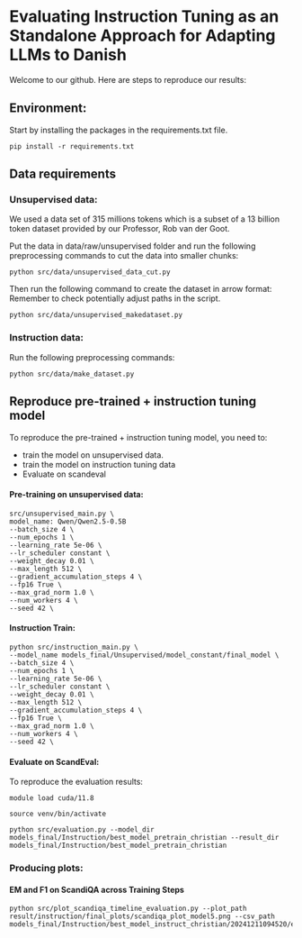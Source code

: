 # Evaluating Instruction Tuning as an Standalone Approach for Adapting LLMs to Danish
Welcome to our github. Here are steps to reproduce our results:

## Environment:
Start by installing the packages in the requirements.txt file.
```
pip install -r requirements.txt
```

## Data requirements
### Unsupervised data:
We used a data set of 315 millions tokens which is a subset of a 13 billion token dataset provided by our Professor, Rob van der Goot.

Put the data in data/raw/unsupervised folder and run the following preprocessing commands to cut the data into smaller chunks:
```
python src/data/unsupervised_data_cut.py
```

Then run the following command to create the dataset in arrow format:
Remember to check potentially adjust paths in the script.

```
python src/data/unsupervised_makedataset.py
```

### Instruction data:
Run the following preprocessing commands:
```
python src/data/make_dataset.py
```

## Reproduce pre-trained + instruction tuning model
To reproduce the pre-trained + instruction tuning model, you need to:
* train the model on unsupervised data.
* train the model on instruction tuning data
* Evaluate on scandeval

#### Pre-training on unsupervised data:
```
src/unsupervised_main.py \
model_name: Qwen/Qwen2.5-0.5B
--batch_size 4 \
--num_epochs 1 \
--learning_rate 5e-06 \
--lr_scheduler constant \
--weight_decay 0.01 \
--max_length 512 \
--gradient_accumulation_steps 4 \
--fp16 True \
--max_grad_norm 1.0 \
--num_workers 4 \
--seed 42 \
```


#### Instruction Train:
````
python src/instruction_main.py \
--model_name models_final/Unsupervised/model_constant/final_model \
--batch_size 4 \
--num_epochs 1 \
--learning_rate 5e-06 \
--lr_scheduler constant \
--weight_decay 0.01 \
--max_length 512 \
--gradient_accumulation_steps 4 \
--fp16 True \
--max_grad_norm 1.0 \
--num_workers 4 \
--seed 42 \
````


#### Evaluate on ScandEval: 
To reproduce the evaluation results:
```
module load cuda/11.8

source venv/bin/activate

python src/evaluation.py --model_dir models_final/Instruction/best_model_pretrain_christian --result_dir models_final/Instruction/best_model_pretrain_christian
```

### Producing plots:

#### EM and F1 on ScandiQA across Training Steps
```
python src/plot_scandiqa_timeline_evaluation.py --plot_path result/instruction/final_plots/scandiqa_plot_model5.png --csv_path models_final/Instruction/best_model_instruct_christian/20241211094520/evaluation_scandiqa_results.csv
```






